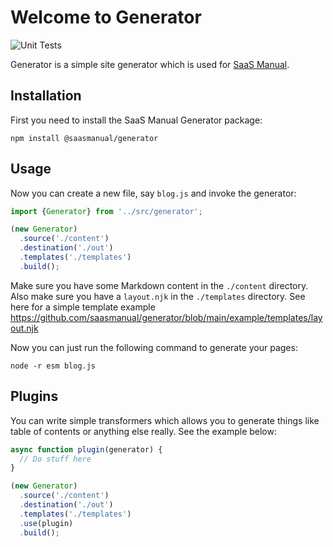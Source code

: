 # Welcome to Generator

![Unit Tests](https://github.com/saasmanual/generator/workflows/Unit%20Tests/badge.svg?branch=main)

Generator is a simple site generator which is used for [SaaS Manual](https://saasmanual.com).

## Installation

First you need to install the SaaS Manual Generator package:

```
npm install @saasmanual/generator
```

## Usage

Now you can create a new file, say `blog.js` and invoke the generator:

```javascript
import {Generator} from '../src/generator';

(new Generator)
  .source('./content')
  .destination('./out')
  .templates('./templates')
  .build();
```

Make sure you have some Markdown content in the `./content` directory. Also make sure you have a `layout.njk` in the `./templates` directory.
See here for a simple template example https://github.com/saasmanual/generator/blob/main/example/templates/layout.njk

Now you can just run the following command to generate your pages:

```
node -r esm blog.js
```

## Plugins

You can write simple transformers which allows you to generate things like table of contents or anything else really. See the example below:

```javascript
async function plugin(generator) {
  // Do stuff here
}

(new Generator)
  .source('./content')
  .destination('./out')
  .templates('./templates')
  .use(plugin)
  .build();
```

